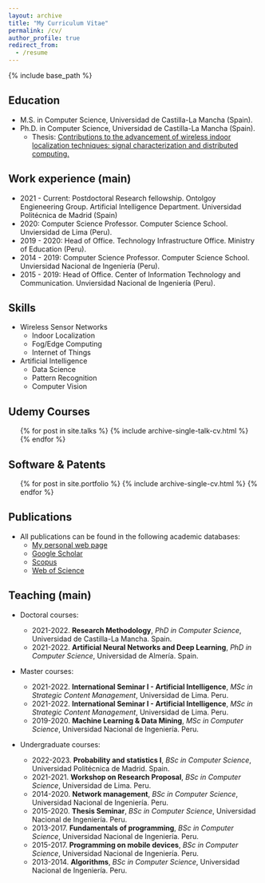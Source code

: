 ```yaml
---
layout: archive
title: "My Curriculum Vitae"
permalink: /cv/
author_profile: true
redirect_from:
  - /resume
---
```


{% include base_path %}

## Education
* M.S. in Computer Science, Universidad de Castilla-La Mancha (Spain).
* Ph.D. in Computer Science, Universidad de Castilla-La Mancha (Spain). 
  - Thesis: [Contributions to the advancement of wireless indoor localization techniques: signal characterization and distributed computing.](https://ruidera.uclm.es/xmlui/handle/10578/19354)

## Work experience (main)
* 2021 - Current: Postdoctoral Research fellowship. Ontolgoy Engieneering Group. Artificial Intelligence Department. Universidad Politécnica de Madrid (Spain)
* 2020: Computer Science Professor. Computer Science School. Unviersidad de Lima (Peru).
* 2019 - 2020: Head of Office. Technology Infrastructure Office. Ministry of Education (Peru).
* 2014 - 2019: Computer Science Professor. Computer Science School. Unviersidad Nacional de Ingeniería (Peru).
* 2015 - 2019: Head of Office. Center of Information Technology and Communication. Unviersidad Nacional de Ingeniería (Peru).

## Skills
* Wireless Sensor Networks
  * Indoor Localization
  * Fog/Edge Computing
  * Internet of Things
* Artificial Intelligence
  * Data Science
  * Pattern Recognition
  * Computer Vision

## Udemy Courses
  <ul>{% for post in site.talks %}
    {% include archive-single-talk-cv.html %}
  {% endfor %}</ul>

## Software & Patents
  <ul>{% for post in site.portfolio %}
    {% include archive-single-cv.html %}
  {% endfor %}</ul>

## Publications
* All publications can be found in the following academic databases:
  - [My personal web page](https://manuelcastillo.eu/publications/)
  * [Google Scholar](https://scholar.google.es/citations?hl=es&authuser=2&user=r0JytwIAAAAJ)
  * [Scopus](https://www.scopus.com/authid/detail.uri?authorId=57200871251)
  * [Web of Science](https://www.webofscience.com/wos/author/record/O-9762-2017)
  
## Teaching (main)
- Doctoral courses:
  - 2021-2022. **Research Methodology**, *PhD in Computer Science*, Universidad de Castilla-La Mancha. Spain.
  - 2021-2022. **Artificial Neural Networks and Deep Learning**, *PhD in Computer Science*, Universidad de Almería. Spain.

- Master courses:
  - 2021-2022. **International Seminar I - Artificial Intelligence**, *MSc in Strategic Content Management*, Universidad de Lima. Peru.
  - 2021-2022. **International Seminar I - Artificial Intelligence**, *MSc in Strategic Content Management*, Universidad de Lima. Peru.
  - 2019-2020. **Machine Learning & Data Mining**, *MSc in Computer Science*, Universidad Nacional de Ingeniería. Peru.

- Undergraduate courses:
  - 2022-2023. **Probability and statistics I**, *BSc in Computer Science*, Universidad Politécnica de Madrid. Spain.
  - 2021-2021. **Workshop on Research Proposal**, *BSc in Computer Science*, Universidad de Lima. Peru.
  - 2014-2020. **Network management**, *BSc in Computer Science*, Universidad Nacional de Ingeniería. Peru.
  - 2015-2020. **Thesis Seminar**, *BSc in Computer Science*, Universidad Nacional de Ingeniería. Peru.
  - 2013-2017. **Fundamentals of programming**, *BSc in Computer Science*, Universidad Nacional de Ingeniería. Peru.
  - 2015-2017. **Programming on mobile devices**, *BSc in Computer Science*, Universidad Nacional de Ingeniería. Peru.
  - 2013-2014. **Algorithms**, *BSc in Computer Science*, Universidad Nacional de Ingeniería. Peru.